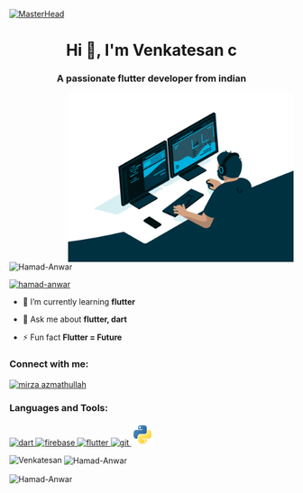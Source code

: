 [![MasterHead](https://user-images.githubusercontent.com/74038190/240304586-d48893bd-0757-481c-8d7e-ba3e163feae7.png)](https://Mirzaazmath.io)
<h1 align="center">Hi 👋, I'm Venkatesan c</h1>
<h3 align="center">A passionate flutter developer from indian </h3>
<img align="right" alt="Coding" width="400" src="https://github.com/Mirzaazmath/threads_clone/blob/main/assets/output/coding.gif">

<p align="left"> <img src="https://komarev.com/ghpvc/?username=Hamad-Anwar&label=Profile%20views&color=0e75b6&style=flat" alt="Hamad-Anwar" /> </p>




<p align="left"> <a href="https://github.com/ryo-ma/github-profile-trophy"><img src="https://github-profile-trophy.vercel.app/?username=hamad-anwar" alt="hamad-anwar" /></a> </p>

- 🌱 I’m currently learning **flutter**

- 💬 Ask me about **flutter, dart**

- ⚡ Fun fact **Flutter = Future**

<h3 align="left">Connect with me:</h3>
<p align="left">
<a href="https://www.linkedin.com/in/venkatesan-chandran-8571ab24a/" target="blank"><img align="center" src="https://raw.githubusercontent.com/rahuldkjain/github-profile-readme-generator/master/src/images/icons/Social/linked-in-alt.svg" alt="mirza azmathullah" height="30" width="40" /></a>
</p>

<h3 align="left">Languages and Tools:</h3>
<p align="left"> <a href="https://dart.dev" target="_blank" rel="noreferrer"> <img src="https://www.vectorlogo.zone/logos/dartlang/dartlang-icon.svg" alt="dart" width="40" height="40"/> </a> <a href="https://firebase.google.com/" target="_blank" rel="noreferrer"> <img src="https://www.vectorlogo.zone/logos/firebase/firebase-icon.svg" alt="firebase" width="40" height="40"/> </a> <a href="https://flutter.dev" target="_blank" rel="noreferrer"> <img src="https://www.vectorlogo.zone/logos/flutterio/flutterio-icon.svg" alt="flutter" width="40" height="40"/> </a> <a href="https://git-scm.com/" target="_blank" rel="noreferrer"> <img src="https://www.vectorlogo.zone/logos/git-scm/git-scm-icon.svg" alt="git" width="40" height="40"/> </a> <a href="https://www.python.org" target="_blank" rel="noreferrer"> <img src="https://raw.githubusercontent.com/devicons/devicon/master/icons/python/python-original.svg" alt="python" width="40" height="40"/> </a> </p>

<p><img align="left" src="https://github-readme-stats.vercel.app/api/top-langs?username=Hamad-Anwar&show_icons=true&locale=en&layout=compact" alt="Venkatesan" /></p>

<p>&nbsp;<img align="center" src="https://github.com/chennai07/weather.git?username=Hamad-Anwar&show_icons=true&locale=en" alt="Hamad-Anwar" /></p>

<p><img align="center" src="https://github.com/chennai07/assetindia.git" alt="Hamad-Anwar" /></p>
